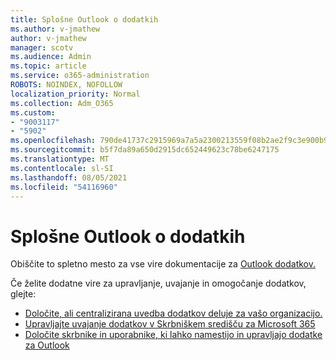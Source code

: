 ```yaml
---
title: Splošne Outlook o dodatkih
ms.author: v-jmathew
author: v-jmathew
manager: scotv
ms.audience: Admin
ms.topic: article
ms.service: o365-administration
ROBOTS: NOINDEX, NOFOLLOW
localization_priority: Normal
ms.collection: Adm_O365
ms.custom:
- "9003117"
- "5902"
ms.openlocfilehash: 790de41737c2915969a7a5a2300213559f08b2ae2f9c3e900b96e0e25fb9c06a
ms.sourcegitcommit: b5f7da89a650d2915dc652449623c78be6247175
ms.translationtype: MT
ms.contentlocale: sl-SI
ms.lasthandoff: 08/05/2021
ms.locfileid: "54116960"
---
```

# <a name="general-outlook-add-ins-information"></a>Splošne Outlook o dodatkih

Obiščite to spletno mesto za vse vire dokumentacije za [Outlook dodatkov.](https://docs.microsoft.com/office/dev/add-ins/outlook/)

Če želite dodatne vire za upravljanje, uvajanje in omogočanje dodatkov, glejte:

- [Določite, ali centralizirana uvedba dodatkov deluje za vašo organizacijo.](https://docs.microsoft.com/microsoft-365/admin/manage/centralized-deployment-of-add-ins)
- [Upravljajte uvajanje dodatkov v Skrbniškem središču za Microsoft 365](https://docs.microsoft.com/microsoft-365/admin/manage/manage-deployment-of-add-ins)
- [Določite skrbnike in uporabnike, ki lahko namestijo in upravljajo dodatke za Outlook](https://docs.microsoft.com/exchange/clients-and-mobile-in-exchange-online/add-ins-for-outlook/specify-who-can-install-and-manage-add-ins)
